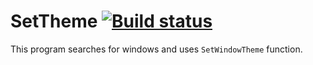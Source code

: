 # SetTheme [![Build status](https://ci.appveyor.com/api/projects/status/4en0lf269f2h6m0a/branch/master?svg=true)](https://ci.appveyor.com/project/dz333n/winsettheme/branch/master)

This program searches for windows and uses ``SetWindowTheme`` function.
